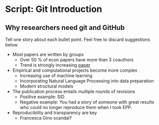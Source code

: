 # Script: Git Introduction

## Why researchers need git and GitHub

Tell one story about each bullet point. Feel free to discard suggestions below

- Most papers are written by groups
  - Over 50 % of econ papers have more than 3 coauthors
  - Trend is strongly increasing
    [paper](https://www.zbw.eu/econis-archiv/bitstream/11159/268088/1/EBP07471872X_0.pdf)
- Empirical and computational projects become more complex
  - Increasing use of machine learning
  - Incorporating Natural Language Processing into data preparation
  - Modern structural models
- The publication process entails multiple rounds of revisions
  - Positive example: SID
  - Negative example: You had a story of someone with great results who could no longer
    reproduce them when I took EPP.
- Reproducibility and transparency are key
  - Francesca Gino scandal?
